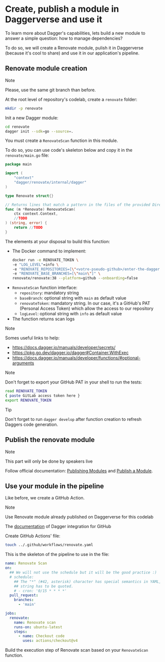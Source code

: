 # Create, publish a module in Daggerverse and use it

To learn more about Dagger's capabilities, lets build a new module to answer a simple question: how to manage dependencies?

To do so, we will create a Renovate module, pulish it in Daggerverse (because it's cool to share) and use it in our application's pipeline.

## Renovate module creation

> [!NOTE]
> Please, use the same git branch than before.

At the root level of repository's codelab, create a `renovate` folder:
```bash
mkdir -p renovate
```

Init a new Dagger module:
```bash
cd renovate
dagger init --sdk=go --source=.
```

You must create a `RenovateScan` function in this module.

To do so, you can use code's skeleton below and copy it in the `renovate/main.go` file:

```go
package main

import (
	"context"
	"dagger/renovate/internal/dagger"
)

type Renovate struct{}

// Returns lines that match a pattern in the files of the provided Directory
func (m *Renovate) RenovateScan(
	ctx context.Context,
	//TODO
) (string, error) {
	return //TODO
}
```

The elements at your disposal to build this function:

- The Docker command to implement:
    ```bash
    docker run -e RENOVATE_TOKEN \
    -e "LOG_LEVEL"=info \
    -e "RENOVATE_REPOSITORIES=[\"<votre-pseudo-github>/enter-the-daggerverse\"]" \
    -e "RENOVATE_BASE_BRANCHES=[\"main\"]" \
    renovate/renovate:38 --platform=github --onboarding=false
    ```
- `RenovateScan` function interface:
  - `repository`: mandatory string
  - `baseBranch`: optional string with `main` as default value
  - `renovateToken`: mandatory string. In our case, it's a GitHub's PAT (Personal Access Token) which allow the access to our repository
  - `logLevel`: optional string with `info` as default value
- The function returns scan logs

> [!NOTE]
> Somes useful links to help:
> - https://docs.dagger.io/manuals/developer/secrets/
> - https://pkg.go.dev/dagger.io/dagger#Container.WithExec
> - https://docs.dagger.io/manuals/developer/functions/#optional-arguments

> [!NOTE]
> Don't forget to export your GitHub PAT in your shell to run the tests:
> ```bash
> read RENOVATE_TOKEN
> { paste GitLab access token here }
> export RENOVATE_TOKEN
> ```

> [!TIP]
> Don't forget to run `dagger develop` after function creation to refresh Daggers code generation.

## Publish the renovate module

> [!NOTE]
> This part will only be done by speakers live

Follow official documentation: [Publishing Modules](https://docs.dagger.io/manuals/developer/publish-modules) and [Publish a Module](https://daggerverse.dev/publish).

## Use your module in the pipeline

Like before, we create a GitHub Action.

> [!NOTE]
> Use Renovate module already published on Daggerverse for this codelab
>
> The [documentation](https://docs.dagger.io/integrations/github) of Dagger integration for GitHub

Create GitHub Actions' file:
```bash
touch ../.github/workflows/renovate.yaml
```

This is the skeleton of the pipeline to use in the file:

```yaml
name: Renovate Scan
on:
  ## We will not use the schedule but it will be the good practice :)
  # schedule:
    ## The "*" (#42, asterisk) character has special semantics in YAML, so this
    ## string has to be quoted.
    # - cron: '0/15 * * * *'
  pull_request:
    branches:
      - 'main'

jobs:
  renovate:
    name: Renovate scan
    runs-on: ubuntu-latest
    steps:
      - name: Checkout code
        uses: actions/checkout@v4
```

Build the execution step of Renovate scan based on your `RenovateScan` function.
